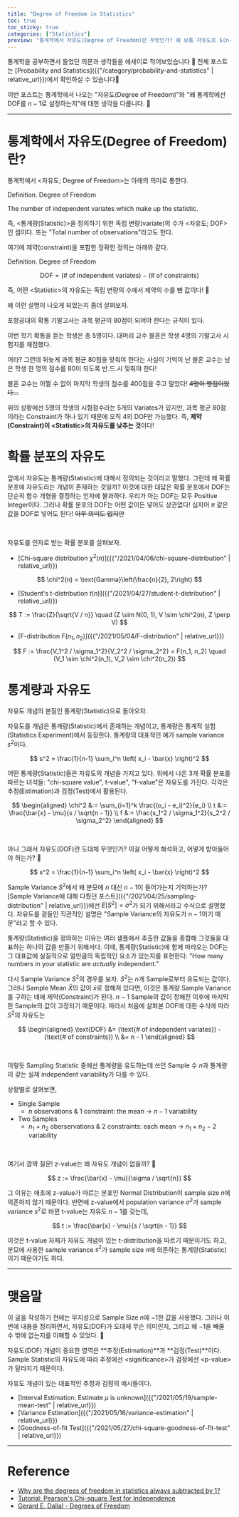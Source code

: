 ```yaml
---
title: "Degree of Freedom in Statistics"
toc: true
toc_sticky: true
categories: ["Statistics"]
preview: "통계학에서 자유도(Degree of Freedom)란 무엇인가? 왜 보통 자유도로 $(n-1)$ 값을 쓰는가?"
---
```


통계학을 공부하면서 들었던 의문과 생각들을 에세이로 적어보았습니다 🙏 전체 포스트는 [Probability and Statistics]({{"/category/probability-and-statistics" | relative_url}})에서 확인하실 수 있습니다🎲

이번 포스트는 통계학에서 나오는 "자유도(Degree of Freedom)"와 "왜 통계학에선 DOF를 $n-1$로 설정하는지"에 대한 생각을 다룹니다. 🙌

<hr/>

# 통계학에서 자유도(Degree of Freedom)란?

통계학에서 \<자유도; Degree of Freedom\>는 아래의 의미로 통한다.

<div class="definition" markdown="1">

<span class="statement-title">Definition.</span> Degree of Freedom<br>

The number of independent variates which make up the statistic.

</div>

즉, \<통계량(Statistic)\>을 정의하기 위한 독립 변량(variate)의 수가 \<자유도; DOF\>인 셈이다. 또는 "Total number of observations"라고도 한다.

여기에 제약(constraint)을 포함한 정확한 정의는 아래와 같다.

<div class="definition" markdown="1">

<span class="statement-title">Definition.</span> Degree of Freedom<br>

$$
\text{DOF} = (\text{# of independent variates}) - (\text{# of constraints})
$$

</div>

즉, 어떤 \<Statistic\>의 자유도는 독립 변량의 수에서 제약의 수를 뺸 값이다! 👏

왜 이런 설명이 나오게 되었는지 좀더 살펴보자.

<div class="example" markdown="1">

포항공대의 확통 기말고사는 과목 평균이 $80$점이 되어야 한다는 규칙이 있다.

이번 학기 확통을 듣는 학생은 총 5명이다. 대머리 교수 블혼은 학생 4명의 기말고사 시험지를 채점했다.

어라? 그런데 뒤늦게 과목 평균 $80$점을 맞춰야 한다는 사실이 기억이 난 블혼 교수는 남은 학생 한 명의 점수를 $80$이 되도록 반.드.시 맞춰야 한다!

블혼 교수는 어쩔 수 없이 마지막 학생의 점수를 $400$점을 주고 말았다! ~~4명이 빵점이었다...~~

</div>

위의 상황에선 $5$명의 학생의 시험점수라는 $5$개의 Variates가 있지만, 과목 평균 $80$점이라는 Constraint가 하나 있기 때문에 오직 $4$의 DOF만 가능했다. 즉, **제약(Constraint)이 \<Statistic\>의 자유도를 낮추는 것**이다!


# 확률 분포의 자유도

앞에서 자유도는 통계량(Statistic)에 대해서 정의되는 것이라고 말했다. 그런데 왜 확률 분포에 자유도라는 개념이 존재하는 것일까? 이것에 대한 대답은 <span class="red">확률 분포에서 DOF는 단순히 함수 개형을 결정하는 인자에 불과</span>하다. 우리가 아는 DOF는 모두 Positive Integer이다. 그러나 확률 분포의 DOF는 어떤 값이든 넣어도 상관없다! 심지어 $\pi$ 같은 값을 DOF로 넣어도 된다! ~~아무 의미도 없지만~~

<br/>

자유도를 인자로 받는 확률 분포를 살펴보자.

- [Chi-square distribution $\chi^2(n)$]({{"/2021/04/06/chi-square-distribution" | relative_url}})

$$
\chi^2(n) = \text{Gamma}\left(\frac{n}{2}, 2\right)
$$

- [Student's t-distribution $t(n)$]({{"/2021/04/27/student-t-distribution" | relative_url}})

$$
T := \frac{Z}{\sqrt{V / n}} \quad
(Z \sim N(0, 1), V \sim \chi^2(n), Z \perp V)
$$

- [F-distribution $F(n_1, n_2)$]({{"/2021/05/04/F-distribution" | relative_url}})

$$
F := \frac{V_1^2 / \sigma_1^2}{V_2^2 / \sigma_2^2} = F(n_1, n_2) \quad
(V_1 \sim \chi^2(n_1), V_2 \sim \chi^2(n_2))
$$


# 통계량과 자유도

자유도 개념의 본질인 통계량(Statistic)으로 돌아오자.

자유도를 개념은 통계량(Statistic)에서 존재하는 개념이고, 통계량은 통계적 실험(Statistics Experiment)에서 등장한다. 통계량의 대표적인 예가 sample variance $s^2$이다.

$$
s^2 = \frac{1}{n-1} \sum_i^n \left( x_i - \bar{x} \right)^2
$$

어떤 통계량(Statistic)들은 자유도의 개념을 가지고 있다. 위에서 나온 3개 확률 분포를 따르는 녀석들: "chi-square value", t-value", "f-value"은 자유도를 가진다. 각각은 추정(Estimation)과 검정(Test)에서 활용된다.

$$
\begin{aligned}
\chi^2 &:= \sum_{i=1}^k \frac{(o_i - e_i)^2}{e_i} \\
t &:= \frac{\bar{x} - \mu}{s / \sqrt{n - 1}} \\
f &:= \frac{s_1^2 / \sigma_1^2}{s_2^2 / \sigma_2^2}
\end{aligned}
$$

<br/>

아니 그래서 자유도(DOF)란 도대체 무엇인가? 이걸 어떻게 해석하고, 어떻게 받아들어야 하는가? 🤔

$$
s^2 = \frac{1}{n-1} \sum_i^n \left( x_i - \bar{x} \right)^2
$$

Sample Variance $S^2$에서 왜 분모에 $n$ 대신 $n-1$이 들어가는지 기억하는가? [Sample Variance에 대해 다뤘던 포스트]({{"/2021/04/25/sampling-distribution" | relative_url}})에선 $E[S^2] = \sigma^2$가 되기 위해서라고 수식으로 설명했다. 자유도를 겉들인 직관적인 설명은 <span class="red">"Sample Variance의 자유도가 $n-1$이기 때문"</span>라고 할 수 있다.

통계량(Statistic)을 정의하는 이유는 여러 샘플에서 추출한 값들을 종합해 그것들을 대표하는 하나의 값을 만들기 위해서다. 이때, 통계량(Statistic)에 함께 따라오는 DOF는 그 대표값에 실질적으로 얼만큼의 독립적인 요소가 있는지를 표현한다: "How many numbers in your statistic are *actually* independent."

다시 Sample Variance $S^2$의 경우를 보자. $S^2$는 $n$개 Sample로부터 유도되는 값이다. 그러나 Sample Mean $\bar{X}$의 값이 $\bar{x}$로 정해져 있다면, 이것은 통계량 Sample Variance를 구하는 데에 제약(Constraint)가 된다. $n-1$ Sample의 값이 정해진 이후에 마지막 한 Sample의 값이 고정되기 때문이다. 따라서 처음에 살펴본 DOF에 대한 수식에 따라 $S^2$의 자유도는

$$
\begin{aligned}
\text{DOF}
&= (\text{# of independent variates}) - (\text{# of constraints}) \\
&= n - 1
\end{aligned}
$$

<br/>

이렇듯 Sampling Statistic 중에선 통계량을 유도하는데 쓰인 Sample 수 $n$과 통계량이 갖는 실제 independent variability가 다를 수 있다.

상황별로 살펴보면,

- Single Sample
  - $n$ observations & $1$ constraint: the mean → $n - 1$ variability
- Two Samples
  - $n_1 + n_2$ oberservations & $2$ constraints: each mean → $n_1+ n_2 - 2$ variability

<br/>

여기서 깜짝 질문! z-value는 왜 자유도 개념이 없을까? 🤔

$$
z := \frac{\bar{x} - \mu}{\sigma / \sqrt{n}}
$$

그 이유는 애초에 z-value가 따르는 분포인 Normal Distribution이 sample size $n$에 의존하지 않기 때문이다. 반면에 z-value에서 population variance $\sigma^2$가 sample variance $s^2$로 바뀐 t-value는 자유도 $n-1$를 갖는데,

$$
t := \frac{\bar{x} - \mu}{s / \sqrt{n - 1}}
$$

이것은 t-value 자체가 자유도 개념이 있는 t-distribution을 따르기 때문이기도 하고, 분모에 사용한 sample variance $s^2$가 sample size $n$에 의존하는 통계량(Statistic)이기 때문이기도 하다.

<hr/>

# 맺음말

이 글을 작성하기 전에는 무지성으로 Sample Size $n$에 $-1$한 값을 사용했다. 그러나 이번에 내용을 정리하면서, 자유도(DOF)가 도대체 무슨 의미인지, 그리고 왜 $-1$을 빼줄 수 밖에 없는지를 이해할 수 있었다. 👏

자유도(DOF) 개념이 중요한 영역은 **추정(Estimation)**과 **검정(Test)**이다. Sample Statistic의 자유도에 따라 추정에선 \<significance\>가 검정에선 \<p-value\>가 달라지기 때문이다.

자유도 개념이 있는 대표적인 추정과 검정의 예시들이다.

- [Interval Estimation: Estimate $\mu$ is unknown]({{"/2021/05/19/sample-mean-test" | relative_url}})
- [Variance Estimation]({{"/2021/05/16/variance-estimation" | relative_url}})
- [Goodness-of-fit Test]({{"/2021/05/27/chi-square-goodness-of-fit-test" | relative_url}})

<hr/>

# Reference

- [Why are the degrees of freedom in statistics always subtracted by 1?](https://qr.ae/pvcTeZ)
- [Tutorial: Pearson's Chi-square Test for Independence](https://www.ling.upenn.edu/~clight/chisquared.htm)
- [Gerard E. Dallal - Degrees of Freedom](http://www.jerrydallal.com/LHSP/dof.htm)